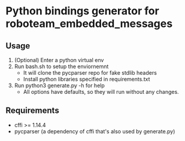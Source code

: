 # Python bindings generator for roboteam_embedded_messages

## Usage

1. (Optional) Enter a python virtual env
2. Run bash.sh to setup the enviornemnt
    * It will clone the pycparser repo for fake stdlib headers
    * Install python libraries specified in requirements.txt
3. Run python3 generate.py -h for help
    * All options have defaults, so they will run without any changes.

## Requirements

* cffi >= 1.14.4
* pycparser (a dependency of cffi that's also used by generate.py)
